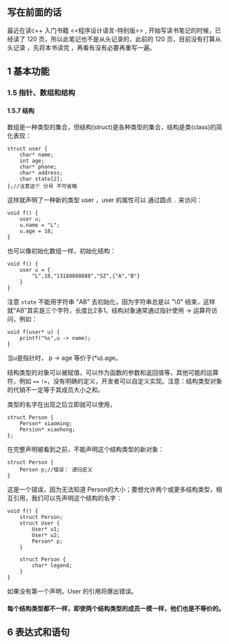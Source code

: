## 写在前面的话
最近在读c++ 入门书籍 <<程序设计语言-特别版>> , 开始写读书笔记的时候，已经读了 120 页，所以此笔记也不是从头记录的，此前的 120 页，目前没有打算从头记录 ，先将本书读完 ，再看有没有必要再重写一遍。
## 1 基本功能
### 1.5 指针、数组和结构
#### 1.5.7 结构
数组是一种类型的集合，但结构(struct)是各种类型的集合，结构是类(class)的简化表现：

	struct user {
		char* name;
		int age;
		char* phone;
		char* address;
		char state[2];
	};//注意这个 分号 不可省略

这样就声明了一种新的类型 user ，user 的属性可以 通过圆点 `.` 来访问：

	void f() {
		user u;
		u.name = "L";
		u.age = 18;
	}


也可以像初始化数组一样，初始化结构：

	void f() {
		user u = {
			"L",18,"13188888888","SZ",{"A","B"}
		}
	}

注意 `state` 不能用字符串 "AB" 去初始化，因为字符串总是以 "\0" 结束，这样就"AB"其实是三个字符，长度比2多1，结构对象通常通过指针使用 -> 运算符访问，例如：

	void f(user* u) {
		printf("%s",u -> name);
	}
当u是指针时， p -> age 等价于(*u).age。

结构类型的对象可以被赋值，可以作为函数的参数和返回值等，其他可能的运算符，例如 `==` `!=`，没有明确的定义，开发者可以自定义实现。注意：结构类型对象的代销不一定等于其成员大小之和。

类型的名字在出现之后立即就可以使用，

	struct Person {
		Person* xiaoming;
		Persion* xiaohong;
	};

在完整声明被看到之前，不能声明这个结构类型的新对象：

	struct Person {
		Person p;//错误： 递归定义
	}

这是一个错误，因为无法知道 Person的大小；要想允许两个或更多结构类型，相互引用，我们可以先声明这个结构的名字：

	void f() {
		struct Person;
		struct User {
			User* u1;
			User* u2;
			Person* p;
		}
	
		struct Person {
			char* legend;
		}
	}

如果没有第一个声明，User 的引用将爆出错误。

#### 每个结构类型都不一样，即使两个结构类型的成员一模一样，他们也是不等价的。

## 6 表达式和语句





